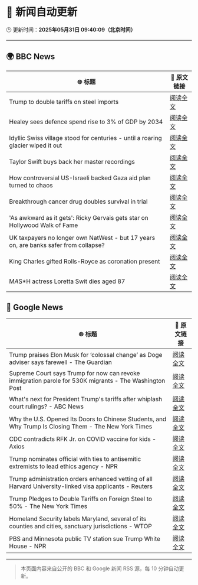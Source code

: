 # 🧠 新闻自动更新

🕒 更新时间：**2025年05月31日 09:40:09（北京时间）**

---

## 🌍 BBC News

| 🌐 标题 | 🔗 原文链接 |
|--------|-------------|
| Trump to double tariffs on steel imports | [阅读全文](https://www.bbc.com/news/articles/cy0k5x21y35o) |
| Healey sees defence spend rise to 3% of GDP by 2034 | [阅读全文](https://www.bbc.com/news/articles/c2kq9qxde3go) |
| Idyllic Swiss village stood for centuries - until a roaring glacier wiped it out | [阅读全文](https://www.bbc.co.uk/news/resources/idt-c7f929de-96a9-45e5-b1bb-31de82fce72d) |
| Taylor Swift buys back her master recordings | [阅读全文](https://www.bbc.com/news/articles/cp3n799d0v5o) |
| How controversial US-Israeli backed Gaza aid plan turned to chaos | [阅读全文](https://www.bbc.com/news/articles/cn4g0xmem2lo) |
| Breakthrough cancer drug doubles survival in trial | [阅读全文](https://www.bbc.com/news/articles/ce82gderpl9o) |
| 'As awkward as it gets': Ricky Gervais gets star on Hollywood Walk of Fame | [阅读全文](https://www.bbc.com/news/videos/c5ykdkn1p4no) |
| UK taxpayers no longer own NatWest - but 17 years on, are banks safer from collapse? | [阅读全文](https://www.bbc.com/news/articles/cd0l4l4kpnko) |
| King Charles gifted Rolls-Royce as coronation present | [阅读全文](https://www.bbc.com/news/articles/c249g14v1jyo) |
| M*A*S*H actress Loretta Swit dies aged 87 | [阅读全文](https://www.bbc.com/news/articles/c20qzlxz1w0o) |

## 📰 Google News

| 🌐 标题 | 🔗 原文链接 |
|--------|-------------|
| Trump praises Elon Musk for ‘colossal change’ as Doge adviser says farewell - The Guardian | [阅读全文](https://news.google.com/rss/articles/CBMikgFBVV95cUxPWTJTSmY2OUNzRXFBZThSZUZsY090WkQtZ1VyNElkdWtJbXNSR2FXZ0tPVENISjdESE8tb2FKYmw3ZlVlTGJyR1NUblBfYXlDZlRhNzQ1aUlTRFNGRXNRWUg0WFJFdV80ZGFGNHp1dDFJbjVvSkZfZnp5U0R5ZmQwUXQ0UkhESXZVcm9mT2J2RlhoZw?oc=5) |
| Supreme Court says Trump for now can revoke immigration parole for 530K migrants - The Washington Post | [阅读全文](https://news.google.com/rss/articles/CBMiiwFBVV95cUxOblk4bjhONHIzS3FTS3EzdDAtZXo0cHpWdkYyR0V2bUw0X3ZfeXloMDhOVDhHc0RFZXhtbnpkcnVFWWRnWWV5OTZnbnM5T0lUR1kzSl84cFNUb0NpVGVRME1JWElMaGpuQUtwcWpQTmJfT2J2b0V3TWZ4ZXU4d3ZScmVYYnNSWWt4SHlN?oc=5) |
| What's next for President Trump's tariffs after whiplash court rulings? - ABC News | [阅读全文](https://news.google.com/rss/articles/CBMipwFBVV95cUxNZEVYdG92S3JpaGI5bDRnNy1hYTRjZlUzRDE0aVB1SEI4aERseklVMnBLcUROWlBPZG5jQ0pWa0JNbUMtblk5a05xaTNRa0U0bjcxcVc2aFFINTkzd3c1U0NyakJjdTRxRDFGVUhuTTVsc2hvNnhZa1F3NWRZRXlKc25oUnRKTE41S1Izai1FaUx0YlZ3Z2EzakFscW9rMHFmY2xZZlhRONIBrAFBVV95cUxOUm0xTHBaY0gwdUpyX1JmRHN3UEFqOHF5aVZ5ZFJXUTF4Umk0dFcwZmQzR2tDRHBIN09QdjB0aEZlSjdKNm9sRmZkclRuSnRZMnZEUEdlSUNKTGFhOVB4TEVqVlR6dDZzNWxFb01xd2FkbWp1MGVzYnBlU21UYVphdjVaQW45ZHpqM3Jwemw2dXZfaXE0ZUFMbFdwbmNqcHRpa3ZlQmhoS1YwTnll?oc=5) |
| Why the U.S. Opened Its Doors to Chinese Students, and Why Trump Is Closing Them - The New York Times | [阅读全文](https://news.google.com/rss/articles/CBMigwFBVV95cUxOU3BrUmNWNnY4Z0prdjk4NVltb2htaHpPdGJYdmlJaVNqZGxxd3pZRTl2RFJRSFpYcDJ2OWFPemdqbEJhQjlnT2tIT0FpOXdpUWswcHNicU5BbVI4ak5wM09CYnptQ0RROTd5d2hMYU9Ka0VUX1lCWk0xM3JzSnRJQ2JMQQ?oc=5) |
| CDC contradicts RFK Jr. on COVID vaccine for kids - Axios | [阅读全文](https://news.google.com/rss/articles/CBMidkFVX3lxTE4tc2xqaTc4ekx5ckFab21xTmh5cTJwOUdUcHUxVWtNUUllM0JRWmpCMUw4SHdzS1JxeERXallncjZGYzBuS2w0ZXI4SHlna3FqcUdYMzQyTVZ1aHZIcF91aXJlM21feHVzdmF3MWFBRkNQU1FEaXc?oc=5) |
| Trump nominates official with ties to antisemitic extremists to lead ethics agency - NPR | [阅读全文](https://news.google.com/rss/articles/CBMihwFBVV95cUxNNnZabTE2bEVSeGNMSnJMeXpBNnE2OTRTeHhZaERoZE1mMXBCaENyRUFEX25GdEhtN2FTYVp3SUNQeXFzcV95cUVwSmxrRTlpai1UTzlnazk5cDZRck9UZWs3MlRoSi1OWWZMblhuTWxDbmtBWEhHMzdHSll4Tnh0YkZvN1l5RXM?oc=5) |
| Trump administration orders enhanced vetting of all Harvard University-linked visa applicants - Reuters | [阅读全文](https://news.google.com/rss/articles/CBMivgFBVV95cUxNdXlrdWg1Y3FOTlBWNFR4MHMzYWNOMzQtTGI0VTFFeXFRQWZiX1dJeFBZbXB3MV95eFVPWFJTSmdJQzhNMUgzSmt2M2ZacGdhSEstZlpmRU11YmQ0b3JVcnQ2NURDOXh0a0tIa2VwbXN3OW9DVmVjUWgyQ0ZMVENmTGtLT1dfVEh4WmhRZ29zS1JKdFBpenhRajBIeUg3Z2NEenNFamN0NW5SLURqM3JkbXBmXzVhUThlRDVwUE9B?oc=5) |
| Trump Pledges to Double Tariffs on Foreign Steel to 50% - The New York Times | [阅读全文](https://news.google.com/rss/articles/CBMihAFBVV95cUxQTFJfeTNudnFGaldpMHp0MHUwZjVFN2VDVVcwMHBmVmxIUTNPTTk2OUtaaUtSOEdRczZCeFNUekZ0OHJ3Y2RpUFFSWjhTLUkwV3VlLUNTUVpjekswVlhhekVPRUd2d2gxXzA4OUJZTHM4d0cyOWdIX1RTVzhZX3N1NjNBekk?oc=5) |
| Homeland Security labels Maryland, several of its counties and cities, sanctuary jurisdictions - WTOP | [阅读全文](https://news.google.com/rss/articles/CBMivAFBVV95cUxQbXIxOGVZekJHRFV4b3dqeEFnMDB3Nm5FSjMwd0I1VXBucjVYcy1XMFNjT05UWVkzSjZTOGNhSGE3QTN4STU4bmFINlBXaDAxZmZzSHZzX0NYV0FpY2l6ZEt2ZXdSZ0lnMDNCSWVneWUwbV9MWnZwOTlHdmpsWTM0QWs3ZGVobmk5ei0yOWZKQi1mdTdUNWZaRDlJVjdIYVY5bFpkNGxZOEc2Y3VnXzBzNXpWNU42UUFNbFZ2ag?oc=5) |
| PBS and Minnesota public TV station sue Trump White House - NPR | [阅读全文](https://news.google.com/rss/articles/CBMipAFBVV95cUxNSHRhcTNFUm1oWXFQOVFFRVJJMFpGQk9mQUpyU0VCLVhMTllYR01iM2VDcFRZQUNLRU5BTENkWVZYQ2l4UFBEUGM4cXhIcmg4a0VORGlFMXkwTm9NWmNHeklUd3JPcHZDSTk2NU9TaHBVN21rUklINlU2TVVMTDlYbHJoWXQ3MkZ4UUtqNnJNalNzZmU1NTd5U0hfWllJVGtucjVkVg?oc=5) |

---
> 本页面内容来自公开的 BBC 和 Google 新闻 RSS 源，每 10 分钟自动更新。